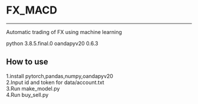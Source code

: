 # FX_MACD
***
Automatic trading of FX using machine learning

python 3.8.5.final.0
oandapyv20 0.6.3

## How to use 
1.install pytorch,pandas,numpy,oandapyv20  
2.Input id and token for data/account.txt  
3.Run make_model.py  
4.Run buy_sell.py  